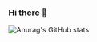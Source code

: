 ### Hi there 👋

![Anurag's GitHub stats](https://github-readme-stats.vercel.app/api?username=KimYoonSu97&show_icons=true&theme=radical)

<!--
**KimYoonSu97/KimYoonSu97** is a ✨ _special_ ✨ repository because its `README.md` (this file) appears on your GitHub profile.

Here are some ideas to get you started:

- 🔭 I’m currently working on ...
- 🌱 I’m currently learning ...
- 👯 I’m looking to collaborate on ...
- 🤔 I’m looking for help with ...
- 💬 Ask me about ...
- 📫 How to reach me: ...
- 😄 Pronouns: ...
- ⚡ Fun fact: ...
-->
